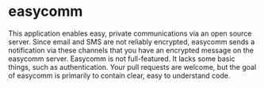 # easycomm
This application enables easy, private communications via an open source server. Since email and SMS are not reliably encrypted, easycomm sends a notification via these channels that you have an encrypted message on the easycomm server. Easycomm is not full-featured. It lacks some basic things, such as authentication. Your pull requests are welcome, but the goal of easycomm is primarily to contain clear, easy to understand code.
